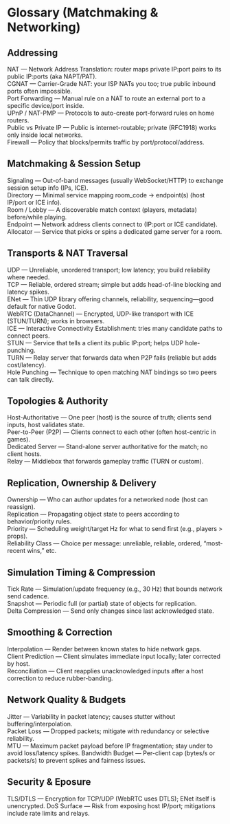 # Glossary (Matchmaking & Networking)

## Addressing
NAT — Network Address Translation: router maps private IP:port pairs to its public IP:ports (aka NAPT/PAT).<br>
CGNAT — Carrier-Grade NAT: your ISP NATs you too; true public inbound ports often impossible.<br>
Port Forwarding — Manual rule on a NAT to route an external port to a specific device/port inside.<br>
UPnP / NAT-PMP — Protocols to auto-create port-forward rules on home routers.<br>
Public vs Private IP — Public is internet-routable; private (RFC1918) works only inside local networks.<br>
Firewall — Policy that blocks/permits traffic by port/protocol/address.<br>

## Matchmaking & Session Setup
Signaling — Out-of-band messages (usually WebSocket/HTTP) to exchange session setup info (IPs, ICE).<br>
Directory — Minimal service mapping room_code → endpoint(s) (host IP/port or ICE info).<br>
Room / Lobby — A discoverable match context (players, metadata) before/while playing.<br>
Endpoint — Network address clients connect to (IP:port or ICE candidate).<br>
Allocator — Service that picks or spins a dedicated game server for a room.<br>

## Transports & NAT Traversal
UDP — Unreliable, unordered transport; low latency; you build reliability where needed.<br>
TCP — Reliable, ordered stream; simple but adds head-of-line blocking and latency spikes.<br>
ENet — Thin UDP library offering channels, reliability, sequencing—good default for native Godot.<br>
WebRTC (DataChannel) — Encrypted, UDP-like transport with ICE (STUN/TURN); works in browsers.<br>
ICE — Interactive Connectivity Establishment: tries many candidate paths to connect peers.<br>
STUN — Service that tells a client its public IP:port; helps UDP hole-punching.<br>
TURN — Relay server that forwards data when P2P fails (reliable but adds cost/latency).<br>
Hole Punching — Technique to open matching NAT bindings so two peers can talk directly.<br>

## Topologies & Authority
Host-Authoritative — One peer (host) is the source of truth; clients send inputs, host validates state.<br>
Peer-to-Peer (P2P) — Clients connect to each other (often host-centric in games).<br>
Dedicated Server — Stand-alone server authoritative for the match; no client hosts.<br>
Relay — Middlebox that forwards gameplay traffic (TURN or custom).<br>

## Replication, Ownership & Delivery
Ownership — Who can author updates for a networked node (host can reassign).<br>
Replication — Propagating object state to peers according to behavior/priority rules.<br>
Priority — Scheduling weight/target Hz for what to send first (e.g., players > props).<br>
Reliability Class — Choice per message: unreliable, reliable, ordered, “most-recent wins,” etc.<br>

## Simulation Timing & Compression
Tick Rate — Simulation/update frequency (e.g., 30 Hz) that bounds network send cadence.<br>
Snapshot — Periodic full (or partial) state of objects for replication.<br>
Delta Compression — Send only changes since last acknowledged state.<br>

## Smoothing & Correction
Interpolation — Render between known states to hide network gaps.<br>
Client Prediction — Client simulates immediate input locally; later corrected by host.<br>
Reconciliation — Client reapplies unacknowledged inputs after a host correction to reduce rubber-banding.<br>

## Network Quality & Budgets
Jitter — Variability in packet latency; causes stutter without buffering/interpolation.<br>
Packet Loss — Dropped packets; mitigate with redundancy or selective reliability.<br>
MTU — Maximum packet payload before IP fragmentation; stay under to avoid loss/latency spikes.
Bandwidth Budget — Per-client cap (bytes/s or packets/s) to prevent spikes and fairness issues.

## Security & Eposure
TLS/DTLS — Encryption for TCP/UDP (WebRTC uses DTLS); ENet itself is unencrypted.
DoS Surface — Risk from exposing host IP/port; mitigations include rate limits and relays.

